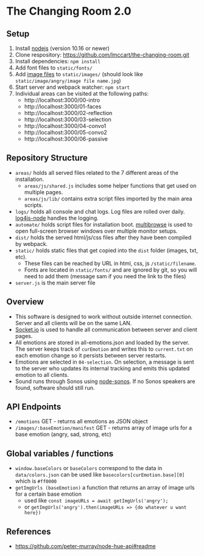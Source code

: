 # The Changing Room 2.0

## Setup
1. Install [nodejs](https://nodejs.org/) (version 10.16 or newer)
2. Clone respository: https://github.com/lmccart/the-changing-room.git
3. Install dependencies: `npm install`
4. Add font files to `static/fonts/`
5. Add [image files](https://drive.google.com/file/d/1SsSHYPwk1jwX-A4SABYmn7RZQqwPsv2_/view?usp=sharing) to `static/images/` (should look like `static/image/angry/image file name.jpg`)
5. Start server and webpack watcher: `npm start`
6. Individual areas can be visited at the following paths:
   - http://localhost:3000/00-intro
   - http://localhost:3000/01-faces
   - http://localhost:3000/02-reflection
   - http://localhost:3000/03-selection
   - http://localhost:3000/04-convo1
   - http://localhost:3000/05-convo2
   - http://localhost:3000/06-passive

## Repository Structure
* `areas/` holds all served files related to the 7 different areas of the installation.
  - `areas/js/shared.js` includes some helper functions that get used on multiple pages.
  - `areas/js/lib/` contains extra script files imported by the main area scripts.
* `logs/` holds all console and chat logs. Log files are rolled over daily. [log4js-node](https://github.com/log4js-node/log4js-node) handles the logging.
* `automate/` holds script files for installation boot. [multibrowse](https://github.com/foxxyz/multibrowse) is used to open full-screen browser windows over multiple monitor setups.
* `dist/` holds the served html/js/css files after they have been compiled by webpack.
* `static/` holds static files that get copied into the `dist` folder (images, txt, etc).
  - These files can be reached by URL in html, css, js `/static/filename`.
  - Fonts are located in `static/fonts/` and are ignored by git, so you will need to add them (message sam if you need the link to the files)
* `server.js` is the main server file


## Overview
* This software is designed to work without outside internet connection. Server and all clients will be on the same LAN.
* [Socket.io](http://socket.io/) is used to handle all communication between server and client pages.
* All emotions are stored in all-emotions.json and loaded by the server. The server keeps track of `curEmotion` and writes this to `current.txt` on each emotion change so it persists between server restarts.
* Emotions are selected in `04-selection`. On selection, a message is sent to the server who updates its internal tracking and emits this updated emotion to all clients.
* Sound runs through Sonos using [node-sonos](https://github.com/bencevans/node-sonos#readme). If no Sonos speakers are found, software should still run.

## API Endpoints
- `/emotions` GET - returns all emotions as JSON object
- `/images/:baseEmotion/manifest` GET - returns array of image urls for a base emotion (angry, sad, strong, etc)

## Global variables / functions
- `window.baseColors` or `baseColors` correspond to the data in `data/colors.json` can be used like `basecolors[curEmotion.base][0]` which is `#ff0000`
- `getImgUrls (baseEmotion)` a function that returns an array of image urls for a certain base emotion
    + used like `const imageURLs = await getImgUrls('angry');`
    + or `getImgUrls('angry').then(imageURLs => {do whatever u want here})`

## References
* https://github.com/peter-murray/node-hue-api#readme